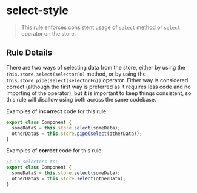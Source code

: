 # select-style

> This rule enforces consistent usage of `select` method or `select` operator on the store.

## Rule Details

There are two ways of selecting data from the store, either by using the `this.store.select(selectorFn)` method, or by using the `this.store.pipe(select(selectorFn))` operator. Either way is considered correct (although the first way is preferred as it requires less code and no importing of the operator), but it is important to keep things consistent, so this rule will disallow using both across the same codebase.

Examples of **incorrect** code for this rule:

```ts
export class Component {
  someData$ = this.store.select(someData);
  otherData$ = this.store.pipe(select(otherData));
}
```

Examples of **correct** code for this rule:

```ts
// in selectors.ts:
export class Component {
  someData$ = this.store.select(someData);
  otherData$ = this.store.select(otherData);
}
```
